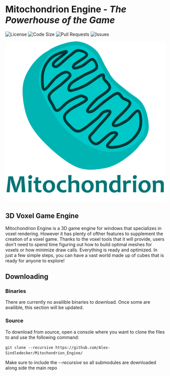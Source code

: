 # Mitochondrion Engine - *The Powerhouse of the Game*
![License](https://img.shields.io/github/license/Alex-Sindledecker/Mitochondrion_Engine)
![Code Size](https://img.shields.io/github/languages/code-size/Alex-Sindledecker/Mitochondrion_Engine)
![Pull Requests](https://img.shields.io/github/issues-pr/Alex-Sindledecker/Mitochondrion_Engine)
![Issues](https://img.shields.io/github/issues/Alex-Sindledecker/Mitochondrion_Engine)
<p align="center"><img src="Images/logo512.png"/></p>

## 3D Voxel Game Engine
Mitochondrion Engine is a 3D game engine for windows that specializes in voxel rendering. However it has plenty of ofther features to supplement the creation of a voxel game. Thanks to the voxel tools that it will provide, users don't need to spend time figuring out how to build optimal meshes for voxels or how minimize draw calls. Everything is ready and optimized. In just a few simple steps, you can have a vast world made up of cubes that is ready for anyone to explore!

## Downloading

### Binaries

There are currently no availible binaries to download. Once some are availible, this section will be updated.

### Source
To download from source, open a console where you want to clone the files to and use the following command:

```git clone --recursive https://github.com/Alex-Sindledecker/Mitochondrion_Engine/```

Make sure to include the *--recursive* so all submodules are downloaded along side the main repo
